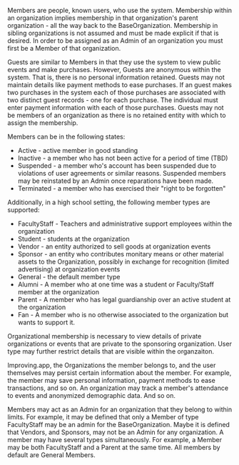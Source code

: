 Members are people, known users, who use the system. Membership within an organization implies membership in that organization's parent organization - all the way back to the BaseOrganization. Membership in sibling organizations is not assumed and must be made explicit if that is desired. In order to be assigned as an Admin of an organization you must first be a Member of that organization.

Guests are similar to Members in that they use the system to view public events and make purchases. However, Guests are anonymous within the system. That is, there is no personal information retained. Guests may not maintain details like payment methods to ease purchases. If an guest makes two purchases in the system each of those purchases are associated with two distinct guest records - one for each purchase. The individual must enter payment information with each of those purchases. Guests may not be members of an organization as there is no retained entity with which to assign the membership.

Members can be in the following states:
* Active - active member in good standing
* Inactive - a member who has not been active for a period of time (TBD)
* Suspended - a member who's account has been suspended due to violations of user agreements or similar reasons. Suspended members may be reinstated by an Admin once reparations have been made.
* Terminated - a member who has exercised their "right to be forgotten"

Additionally, in a high school setting, the following member types are supported:
* FacultyStaff - Teachers and administrative support employees within the organization
* Student - students at the organization
* Vendor - an entity authorized to sell goods at organization events
* Sponsor - an entity who contributes monitary means or other material assets to the Organization, possibly in exchange for recognition (limited advertising) at organization events
* General - the default member type
* Alumni - A member who at one time was a student or Faculty/Staff member at the organization
* Parent - A member who has legal guardianship over an active student at the organization
* Fan - A member who is no otherwise associated to the organization but wants to support it.

Organizational membership is necessary to view details of private organizations or events that are private to the sponsoring organization. User type may further restrict details that are visible within the organzaiton.

Improving.app, the Organizations the member belongs to, and the user themselves may persist certain information about the member. For example, the member may save personal information, payment methods to ease transactions, and so on. An organization may track a member's attendance to events and anonymized demographic data. And so on.

Members may act as an Admin for an organization that they belong to within limits. For example, it may be defined that only a Member of type FacultyStaff may be an admin for the BaseOrganization. Maybe it is defined that Vendors, and Sponsors, may not be an Admin for any organization. A member may have several types simultaneously. For example, a Member may be both FacultyStaff and a Parent at the same time. All members by default are General Members.